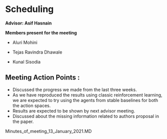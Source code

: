 # Scheduling

**Advisor: Asif Hasnain**

**Members present for the meeting**

* Aluri Mohini 

* Tejas Ravindra Dhawale

* Kunal Sisodia


## Meeting Action Points :
 
  * Discussed the progress we made from the last three weeks.
  * As we have reproduced the results using classic reinforcement learning, we are expected to try using the agents from
   stable baselines for both the action spaces.
  * Results are expected to be shown by next advisor meeting.
  * Discussed about the missing information related to authors proposal in the paper.
  
Minutes_of_meeting_13_January_2021.MD

